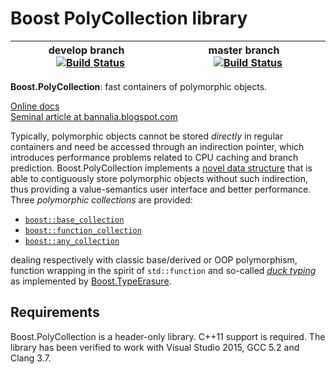 # Boost PolyCollection library

develop branch &nbsp;&nbsp; [![Build Status](https://travis-ci.org/boostorg/poly_collection.svg?branch=develop)](https://travis-ci.org/boostorg/poly_collection) | master branch &nbsp;&nbsp; [![Build Status](https://travis-ci.org/boostorg/poly_collection.svg?branch=master)](https://travis-ci.org/boostorg/poly_collection)
-|-

**Boost.PolyCollection**: fast containers of polymorphic objects.

[Online docs](http://boost.org/doc/libs/master/libs/poly_collection)  
[Seminal article at bannalia.blogspot.com](http://bannalia.blogspot.com/2014/05/fast-polymorphic-collections.html)

Typically, polymorphic objects cannot be stored *directly* in regular containers
and need be accessed through an indirection pointer, which introduces performance
problems related to CPU caching and branch prediction. Boost.PolyCollection
implements a
[novel data structure](http://www.boost.org/doc/libs/master/doc/html/poly_collection/an_efficient_polymorphic_data_st.html)
that is able to contiguously store polymorphic objects without such indirection,
thus providing a value-semantics user interface and better performance.
Three *polymorphic collections* are provided:

* [`boost::base_collection`](http://www.boost.org/doc/libs/master/doc/html/poly_collection/tutorial.html#poly_collection.tutorial.basics.boost_base_collection) 
* [`boost::function_collection`](http://www.boost.org/doc/libs/master/doc/html/poly_collection/tutorial.html#poly_collection.tutorial.basics.boost_function_collection)
* [`boost::any_collection`](http://www.boost.org/doc/libs/master/doc/html/poly_collection/tutorial.html#poly_collection.tutorial.basics.boost_any_collection)

dealing respectively with classic base/derived or OOP polymorphism, function wrapping
in the spirit of `std::function` and so-called
[*duck typing*](https://en.wikipedia.org/wiki/Duck_typing) as implemented by
[Boost.TypeErasure](http://www.boost.org/libs/type_erasure).

## Requirements

Boost.PolyCollection is a header-only library. C++11 support is required. The library has been verified to work with Visual Studio 2015, GCC 5.2 and Clang 3.7.
